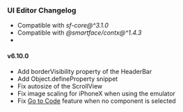 ### UI Editor Changelog

- Compatible with *sf-core@^3.1.0*
- Compatible with *@smartface/contx@^1.4.3*
- 
#### v6.10.0

- Add borderVisibility property of the HeaderBar
- Add Object.defineProperty snippet
- Fix autosize of the ScrollView
- Fix image scaling for iPhoneX when using the emulator
- Fix [Go to Code](https://developer.smartface.io/docs/easy-switching-between-visual-design-mode-source-code) feature when no component is selected
